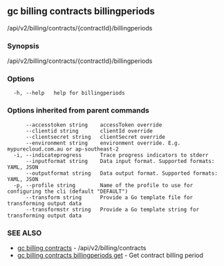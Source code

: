 ## gc billing contracts billingperiods

/api/v2/billing/contracts/{contractId}/billingperiods

### Synopsis

/api/v2/billing/contracts/{contractId}/billingperiods

### Options

```
  -h, --help   help for billingperiods
```

### Options inherited from parent commands

```
      --accesstoken string    accessToken override
      --clientid string       clientId override
      --clientsecret string   clientSecret override
      --environment string    environment override. E.g. mypurecloud.com.au or ap-southeast-2
  -i, --indicateprogress      Trace progress indicators to stderr
      --inputformat string    Data input format. Supported formats: YAML, JSON
      --outputformat string   Data output format. Supported formats: YAML, JSON
  -p, --profile string        Name of the profile to use for configuring the cli (default "DEFAULT")
      --transform string      Provide a Go template file for transforming output data
      --transformstr string   Provide a Go template string for transforming output data
```

### SEE ALSO

* [gc billing contracts](gc_billing_contracts.html)	 - /api/v2/billing/contracts
* [gc billing contracts billingperiods get](gc_billing_contracts_billingperiods_get.html)	 - Get contract billing period


